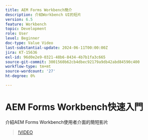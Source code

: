 ```yaml
---
title: AEM Forms Workbench簡介
description: 介紹Workbench UI的短片
version: 6.5
feature: Workbench
topic: Development
role: User
level: Beginner
doc-type: Value Video
last-substantial-update: 2024-06-11T00:00:00Z
jira: KT-15636
exl-id: 96d0e2e9-0321-48b6-8434-4b7b1fa3c665
source-git-commit: 3001560b62cb4dbec92179a9db42abd84590c400
workflow-type: tm+mt
source-wordcount: '27'
ht-degree: 0%

---
```


# AEM Forms Workbench快速入門

介紹AEM Forms Workbench使用者介面的簡短影片

>[!VIDEO](https://video.tv.adobe.com/v/3429493/?learn=on)
